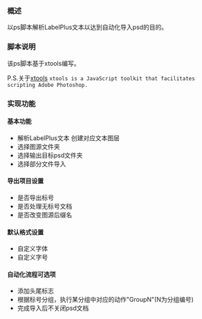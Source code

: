 ### 概述
以ps脚本解析LabelPlus文本以达到自动化导入psd的目的。

### 脚本说明 
该ps脚本基于xtools编写。

P.S.关于[xtools](http://ps-scripts.sourceforge.net/xtools.html)
`xtools is a JavaScript toolkit that facilitates scripting Adobe Photoshop.`

### 实现功能
 
#### 基本功能
* 解析LabelPlus文本 创建对应文本图层
* 选择图源文件夹
* 选择输出目标psd文件夹
* 选择部分文件导入

#### 导出项目设置
* 是否导出标号
* 是否处理无标号文档
* 是否改变图源后缀名

#### 默认格式设置
* 自定义字体
* 自定义字号

#### 自动化流程可选项
* 添加头尾标志
* 根据标号分组，执行某分组中对应的动作"GroupN"(N为分组编号)
* 完成导入后不关闭psd文档
